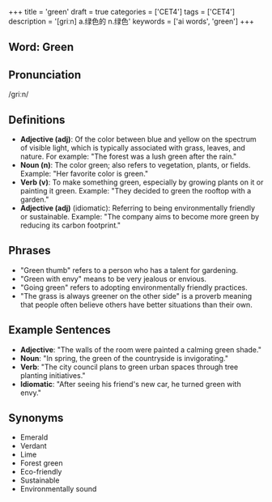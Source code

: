 +++
title = 'green'
draft = true
categories = ['CET4']
tags = ['CET4']
description = '[griːn] a.绿色的 n.绿色'
keywords = ['ai words', 'green']
+++

## Word: Green

## Pronunciation
/ɡriːn/

## Definitions
- **Adjective (adj)**: Of the color between blue and yellow on the spectrum of visible light, which is typically associated with grass, leaves, and nature. For example: "The forest was a lush green after the rain."
- **Noun (n)**: The color green; also refers to vegetation, plants, or fields. Example: "Her favorite color is green."
- **Verb (v)**: To make something green, especially by growing plants on it or painting it green. Example: "They decided to green the rooftop with a garden."
- **Adjective (adj)** (idiomatic): Referring to being environmentally friendly or sustainable. Example: "The company aims to become more green by reducing its carbon footprint."

## Phrases
- "Green thumb" refers to a person who has a talent for gardening.
- "Green with envy" means to be very jealous or envious.
- "Going green" refers to adopting environmentally friendly practices.
- "The grass is always greener on the other side" is a proverb meaning that people often believe others have better situations than their own.

## Example Sentences
- **Adjective**: "The walls of the room were painted a calming green shade."
- **Noun**: "In spring, the green of the countryside is invigorating."
- **Verb**: "The city council plans to green urban spaces through tree planting initiatives."
- **Idiomatic**: "After seeing his friend's new car, he turned green with envy."

## Synonyms
- Emerald
- Verdant
- Lime
- Forest green
- Eco-friendly
- Sustainable
- Environmentally sound

